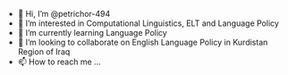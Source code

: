 - 👋 Hi, I’m @petrichor-494
- 👀 I’m interested in Computational Linguistics, ELT and Language Policy
- 🌱 I’m currently learning Language Policy
- 💞️ I’m looking to collaborate on English Language Policy in Kurdistan Region of Iraq
- 📫 How to reach me ...

<!---
petrichor-494/petrichor-494 is a ✨ special ✨ repository because its `README.md` (this file) appears on your GitHub profile.
You can click the Preview link to take a look at your changes.
--->
